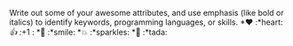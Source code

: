Write out some of your awesome attributes, and use emphasis (like bold or italics) to identify keywords, programming languages, or skills.
*❤ :*heart:
*👍 :*+1 :
*🙂 :*smile:
*💥 :*sparkles:
*🎉 :*tada:
